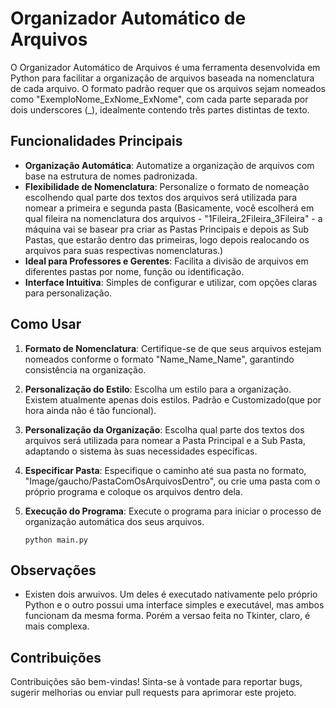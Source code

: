 # Organizador Automático de Arquivos

O Organizador Automático de Arquivos é uma ferramenta desenvolvida em Python para facilitar a organização  de arquivos baseada na nomenclatura de cada arquivo. O formato padrão requer que os arquivos sejam nomeados como "ExemploNome_ExNome_ExNome", com cada parte separada por dois underscores (_), idealmente contendo três partes distintas de texto.

## Funcionalidades Principais

- **Organização Automática**: Automatize a organização de arquivos com base na estrutura de nomes padronizada.
- **Flexibilidade de Nomenclatura**: Personalize o formato de nomeação escolhendo qual parte dos textos dos arquivos será utilizada para nomear a primeira e segunda pasta (Basicamente, você escolherá em qual fileira na nomenclatura dos arquivos - "1Fileira_2Fileira_3Fileira" - a máquina vai se basear pra criar as Pastas Principais e depois as Sub Pastas, que estarão dentro das primeiras, logo depois realocando os arquivos para suas respectivas nomenclaturas.)
- **Ideal para Professores e Gerentes**: Facilita a divisão de arquivos em diferentes pastas por nome, função ou identificação.
- **Interface Intuitiva**: Simples de configurar e utilizar, com opções claras para personalização.

## Como Usar

1. **Formato de Nomenclatura**: Certifique-se de que seus arquivos estejam nomeados conforme o formato "Name_Name_Name", garantindo consistência na organização.

2. **Personalização do Estilo**: Escolha um estilo para a organização. Existem atualmente apenas dois estilos. Padrão e Customizado(que por hora ainda não é tão funcional).
   
3. **Personalização da Organização**: Escolha qual parte dos textos dos arquivos será utilizada para nomear a Pasta Principal e a Sub Pasta, adaptando o sistema às suas necessidades específicas.

4. **Especificar Pasta**: Especifique o caminho até sua pasta no formato, "Image/gaucho/PastaComOsArquivosDentro", ou crie uma pasta com o próprio programa e coloque os arquivos dentro dela. 

5. **Execução do Programa**: Execute o programa para iniciar o processo de organização automática dos seus arquivos.


   ```
   python main.py
   ```

## Observações 

- Existen dois arwuivos. Um deles é executado nativamente pelo próprio Python e o outro possui uma interface simples e executável, mas ambos funcionam da mesma forma. Porém a versao feita no Tkinter, claro, é mais complexa.
  

## Contribuições

Contribuições são bem-vindas! Sinta-se à vontade para reportar bugs, sugerir melhorias ou enviar pull requests para aprimorar este projeto.
